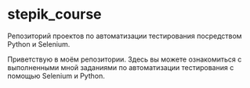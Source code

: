 # stepik_course
Репозиторий проектов по автоматизации тестирования посредством Python и Selenium.

Приветствую в моём репозитории. Здесь вы можете ознакомиться с выполненными мной заданиями по автоматизации тестирования с помощью Selenium и Python.
